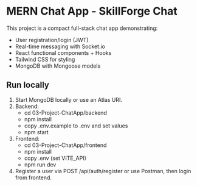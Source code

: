 # MERN Chat App - SkillForge Chat

This project is a compact full-stack chat app demonstrating:
- User registration/login (JWT)
- Real-time messaging with Socket.io
- React functional components + Hooks
- Tailwind CSS for styling
- MongoDB with Mongoose models

## Run locally
1. Start MongoDB locally or use an Atlas URI.
2. Backend:
   - cd 03-Project-ChatApp/backend
   - npm install
   - copy .env.example to .env and set values
   - npm start
3. Frontend:
   - cd 03-Project-ChatApp/frontend
   - npm install
   - copy .env (set VITE_API)
   - npm run dev
4. Register a user via POST /api/auth/register or use Postman, then login from frontend.

